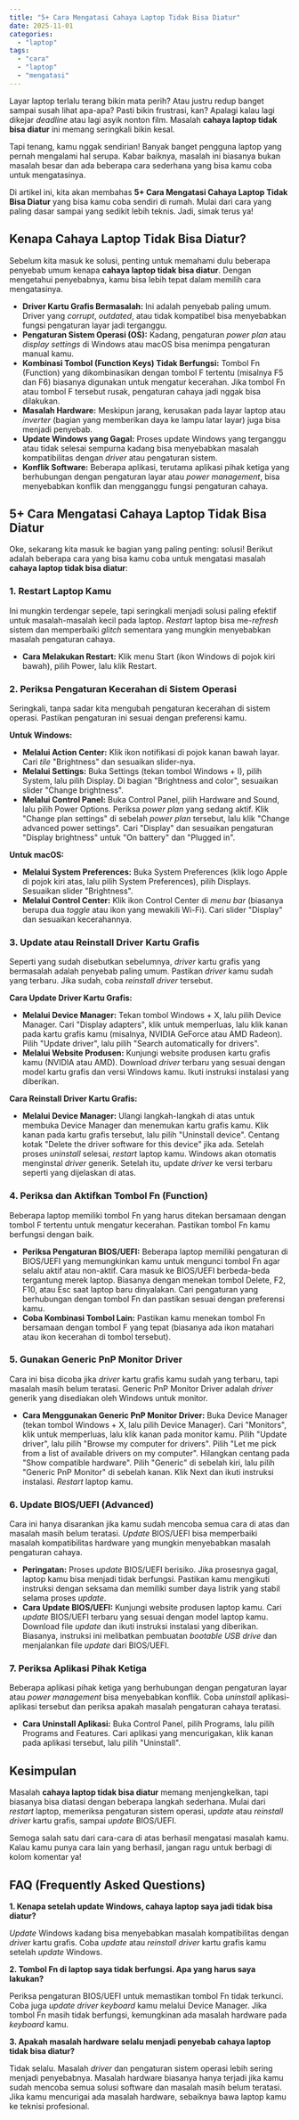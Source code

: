 ```yaml
---
title: "5+ Cara Mengatasi Cahaya Laptop Tidak Bisa Diatur"
date: 2025-11-01
categories: 
  - "laptop"
tags: 
  - "cara"
  - "laptop"
  - "mengatasi"
---
```


Layar laptop terlalu terang bikin mata perih? Atau justru redup banget sampai susah lihat apa-apa? Pasti bikin frustrasi, kan? Apalagi kalau lagi dikejar _deadline_ atau lagi asyik nonton film. Masalah **cahaya laptop tidak bisa diatur** ini memang seringkali bikin kesal.

Tapi tenang, kamu nggak sendirian! Banyak banget pengguna laptop yang pernah mengalami hal serupa. Kabar baiknya, masalah ini biasanya bukan masalah besar dan ada beberapa cara sederhana yang bisa kamu coba untuk mengatasinya.

Di artikel ini, kita akan membahas **5+ Cara Mengatasi Cahaya Laptop Tidak Bisa Diatur** yang bisa kamu coba sendiri di rumah. Mulai dari cara yang paling dasar sampai yang sedikit lebih teknis. Jadi, simak terus ya!

## Kenapa Cahaya Laptop Tidak Bisa Diatur?

Sebelum kita masuk ke solusi, penting untuk memahami dulu beberapa penyebab umum kenapa **cahaya laptop tidak bisa diatur**. Dengan mengetahui penyebabnya, kamu bisa lebih tepat dalam memilih cara mengatasinya.

- **Driver Kartu Grafis Bermasalah:** Ini adalah penyebab paling umum. Driver yang _corrupt_, _outdated_, atau tidak kompatibel bisa menyebabkan fungsi pengaturan layar jadi terganggu.
- **Pengaturan Sistem Operasi (OS):** Kadang, pengaturan _power plan_ atau _display settings_ di Windows atau macOS bisa menimpa pengaturan manual kamu.
- **Kombinasi Tombol (Function Keys) Tidak Berfungsi:** Tombol Fn (Function) yang dikombinasikan dengan tombol F tertentu (misalnya F5 dan F6) biasanya digunakan untuk mengatur kecerahan. Jika tombol Fn atau tombol F tersebut rusak, pengaturan cahaya jadi nggak bisa dilakukan.
- **Masalah Hardware:** Meskipun jarang, kerusakan pada layar laptop atau _inverter_ (bagian yang memberikan daya ke lampu latar layar) juga bisa menjadi penyebab.
- **Update Windows yang Gagal:** Proses update Windows yang terganggu atau tidak selesai sempurna kadang bisa menyebabkan masalah kompatibilitas dengan _driver_ atau pengaturan sistem.
- **Konflik Software:** Beberapa aplikasi, terutama aplikasi pihak ketiga yang berhubungan dengan pengaturan layar atau _power management_, bisa menyebabkan konflik dan mengganggu fungsi pengaturan cahaya.

## 5+ Cara Mengatasi Cahaya Laptop Tidak Bisa Diatur

Oke, sekarang kita masuk ke bagian yang paling penting: solusi! Berikut adalah beberapa cara yang bisa kamu coba untuk mengatasi masalah **cahaya laptop tidak bisa diatur**:

### 1\. Restart Laptop Kamu

Ini mungkin terdengar sepele, tapi seringkali menjadi solusi paling efektif untuk masalah-masalah kecil pada laptop. _Restart_ laptop bisa me-_refresh_ sistem dan memperbaiki _glitch_ sementara yang mungkin menyebabkan masalah pengaturan cahaya.

- **Cara Melakukan Restart:** Klik menu Start (ikon Windows di pojok kiri bawah), pilih Power, lalu klik Restart.

### 2\. Periksa Pengaturan Kecerahan di Sistem Operasi

Seringkali, tanpa sadar kita mengubah pengaturan kecerahan di sistem operasi. Pastikan pengaturan ini sesuai dengan preferensi kamu.

**Untuk Windows:**

- **Melalui Action Center:** Klik ikon notifikasi di pojok kanan bawah layar. Cari _tile_ "Brightness" dan sesuaikan slider-nya.
- **Melalui Settings:** Buka Settings (tekan tombol Windows + I), pilih System, lalu pilih Display. Di bagian "Brightness and color", sesuaikan slider "Change brightness".
- **Melalui Control Panel:** Buka Control Panel, pilih Hardware and Sound, lalu pilih Power Options. Periksa _power plan_ yang sedang aktif. Klik "Change plan settings" di sebelah _power plan_ tersebut, lalu klik "Change advanced power settings". Cari "Display" dan sesuaikan pengaturan "Display brightness" untuk "On battery" dan "Plugged in".

**Untuk macOS:**

- **Melalui System Preferences:** Buka System Preferences (klik logo Apple di pojok kiri atas, lalu pilih System Preferences), pilih Displays. Sesuaikan slider "Brightness".
- **Melalui Control Center:** Klik ikon Control Center di _menu bar_ (biasanya berupa dua _toggle_ atau ikon yang mewakili Wi-Fi). Cari slider "Display" dan sesuaikan kecerahannya.

### 3\. Update atau Reinstall Driver Kartu Grafis

Seperti yang sudah disebutkan sebelumnya, _driver_ kartu grafis yang bermasalah adalah penyebab paling umum. Pastikan _driver_ kamu sudah yang terbaru. Jika sudah, coba _reinstall_ _driver_ tersebut.

**Cara Update Driver Kartu Grafis:**

- **Melalui Device Manager:** Tekan tombol Windows + X, lalu pilih Device Manager. Cari "Display adapters", klik untuk memperluas, lalu klik kanan pada kartu grafis kamu (misalnya, NVIDIA GeForce atau AMD Radeon). Pilih "Update driver", lalu pilih "Search automatically for drivers".
- **Melalui Website Produsen:** Kunjungi website produsen kartu grafis kamu (NVIDIA atau AMD). Download _driver_ terbaru yang sesuai dengan model kartu grafis dan versi Windows kamu. Ikuti instruksi instalasi yang diberikan.

**Cara Reinstall Driver Kartu Grafis:**

- **Melalui Device Manager:** Ulangi langkah-langkah di atas untuk membuka Device Manager dan menemukan kartu grafis kamu. Klik kanan pada kartu grafis tersebut, lalu pilih "Uninstall device". Centang kotak "Delete the driver software for this device" jika ada. Setelah proses _uninstall_ selesai, _restart_ laptop kamu. Windows akan otomatis menginstal _driver_ generik. Setelah itu, update _driver_ ke versi terbaru seperti yang dijelaskan di atas.

### 4\. Periksa dan Aktifkan Tombol Fn (Function)

Beberapa laptop memiliki tombol Fn yang harus ditekan bersamaan dengan tombol F tertentu untuk mengatur kecerahan. Pastikan tombol Fn kamu berfungsi dengan baik.

- **Periksa Pengaturan BIOS/UEFI:** Beberapa laptop memiliki pengaturan di BIOS/UEFI yang memungkinkan kamu untuk mengunci tombol Fn agar selalu aktif atau non-aktif. Cara masuk ke BIOS/UEFI berbeda-beda tergantung merek laptop. Biasanya dengan menekan tombol Delete, F2, F10, atau Esc saat laptop baru dinyalakan. Cari pengaturan yang berhubungan dengan tombol Fn dan pastikan sesuai dengan preferensi kamu.
- **Coba Kombinasi Tombol Lain:** Pastikan kamu menekan tombol Fn bersamaan dengan tombol F yang tepat (biasanya ada ikon matahari atau ikon kecerahan di tombol tersebut).

### 5\. Gunakan Generic PnP Monitor Driver

Cara ini bisa dicoba jika _driver_ kartu grafis kamu sudah yang terbaru, tapi masalah masih belum teratasi. Generic PnP Monitor Driver adalah _driver_ generik yang disediakan oleh Windows untuk monitor.

- **Cara Menggunakan Generic PnP Monitor Driver:** Buka Device Manager (tekan tombol Windows + X, lalu pilih Device Manager). Cari "Monitors", klik untuk memperluas, lalu klik kanan pada monitor kamu. Pilih "Update driver", lalu pilih "Browse my computer for drivers". Pilih "Let me pick from a list of available drivers on my computer". Hilangkan centang pada "Show compatible hardware". Pilih "Generic" di sebelah kiri, lalu pilih "Generic PnP Monitor" di sebelah kanan. Klik Next dan ikuti instruksi instalasi. _Restart_ laptop kamu.

### 6\. Update BIOS/UEFI (Advanced)

Cara ini hanya disarankan jika kamu sudah mencoba semua cara di atas dan masalah masih belum teratasi. _Update_ BIOS/UEFI bisa memperbaiki masalah kompatibilitas hardware yang mungkin menyebabkan masalah pengaturan cahaya.

- **Peringatan:** Proses _update_ BIOS/UEFI berisiko. Jika prosesnya gagal, laptop kamu bisa menjadi tidak berfungsi. Pastikan kamu mengikuti instruksi dengan seksama dan memiliki sumber daya listrik yang stabil selama proses _update_.
- **Cara Update BIOS/UEFI:** Kunjungi website produsen laptop kamu. Cari _update_ BIOS/UEFI terbaru yang sesuai dengan model laptop kamu. Download file _update_ dan ikuti instruksi instalasi yang diberikan. Biasanya, instruksi ini melibatkan pembuatan _bootable USB drive_ dan menjalankan file _update_ dari BIOS/UEFI.

### 7\. Periksa Aplikasi Pihak Ketiga

Beberapa aplikasi pihak ketiga yang berhubungan dengan pengaturan layar atau _power management_ bisa menyebabkan konflik. Coba _uninstall_ aplikasi-aplikasi tersebut dan periksa apakah masalah pengaturan cahaya teratasi.

- **Cara Uninstall Aplikasi:** Buka Control Panel, pilih Programs, lalu pilih Programs and Features. Cari aplikasi yang mencurigakan, klik kanan pada aplikasi tersebut, lalu pilih "Uninstall".

## Kesimpulan

Masalah **cahaya laptop tidak bisa diatur** memang menjengkelkan, tapi biasanya bisa diatasi dengan beberapa langkah sederhana. Mulai dari _restart_ laptop, memeriksa pengaturan sistem operasi, _update_ atau _reinstall_ _driver_ kartu grafis, sampai _update_ BIOS/UEFI.

Semoga salah satu dari cara-cara di atas berhasil mengatasi masalah kamu. Kalau kamu punya cara lain yang berhasil, jangan ragu untuk berbagi di kolom komentar ya!

## FAQ (Frequently Asked Questions)

**1\. Kenapa setelah update Windows, cahaya laptop saya jadi tidak bisa diatur?**

_Update_ Windows kadang bisa menyebabkan masalah kompatibilitas dengan _driver_ kartu grafis. Coba _update_ atau _reinstall_ _driver_ kartu grafis kamu setelah _update_ Windows.

**2\. Tombol Fn di laptop saya tidak berfungsi. Apa yang harus saya lakukan?**

Periksa pengaturan BIOS/UEFI untuk memastikan tombol Fn tidak terkunci. Coba juga _update_ _driver_ _keyboard_ kamu melalui Device Manager. Jika tombol Fn masih tidak berfungsi, kemungkinan ada masalah hardware pada _keyboard_ kamu.

**3\. Apakah masalah hardware selalu menjadi penyebab cahaya laptop tidak bisa diatur?**

Tidak selalu. Masalah _driver_ dan pengaturan sistem operasi lebih sering menjadi penyebabnya. Masalah hardware biasanya hanya terjadi jika kamu sudah mencoba semua solusi software dan masalah masih belum teratasi. Jika kamu mencurigai ada masalah hardware, sebaiknya bawa laptop kamu ke teknisi profesional.
